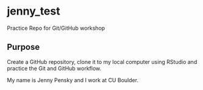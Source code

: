 # jenny_test
Practice Repo for Git/GitHub workshop

## Purpose
Create a GitHub repository, clone it to my local computer using RStudio and practice the Git and GitHub workflow.

My name is Jenny Pensky and I work at CU Boulder.
